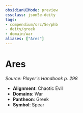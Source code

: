 ```yaml
---
obsidianUIMode: preview
cssclass: json5e-deity
tags:
- compendium/src/5e/phb
- deity/greek
- domain/war
aliases: ["Ares"]
---
```

# Ares
*Source: Player's Handbook p. 298* 

- **Alignment**: Chaotic Evil
- **Domains**: War
- **Pantheon**: Greek
- **Symbol**: Spear